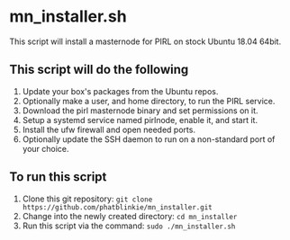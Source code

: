 # mn_installer.sh
This script will install a masternode for PIRL on stock Ubuntu 18.04 64bit.

## This script will do the following
1. Update your box's packages from the Ubuntu repos.
2. Optionally make a user, and home directory, to run the PIRL service.
3. Download the pirl masternode binary and set permissions on it.
4. Setup a systemd service named pirlnode, enable it, and start it.
7. Install the ufw firewall and open needed ports.
8. Optionally update the SSH daemon to run on a non-standard port of your choice.

## To run this script
1. Clone this git repository: `git clone https://github.com/phatblinkie/mn_installer.git`
2. Change into the newly created directory: `cd mn_installer`
3. Run this script via the command: `sudo ./mn_installer.sh`

